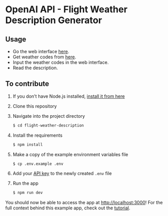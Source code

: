 # OpenAI API - Flight Weather Description Generator

## Usage

- Go the web interface [here](https://flight-weather-description.vercel.app/). 
- Get weather codes from [here](https://flightplanning.navcanada.ca/cgi-bin/Fore-obs/metar.cgi). 
- Input the weather codes in the web interface. 
- Read the description. 

## To contribute

1. If you don’t have Node.js installed, [install it from here](https://nodejs.org/en/)

2. Clone this repository

3. Navigate into the project directory

   ```bash
   $ cd flight-weather-description
   ```

4. Install the requirements

   ```bash
   $ npm install
   ```

5. Make a copy of the example environment variables file

   ```bash
   $ cp .env.example .env
   ```

6. Add your [API key](https://beta.openai.com/account/api-keys) to the newly created `.env` file

7. Run the app

   ```bash
   $ npm run dev
   ```

You should now be able to access the app at [http://localhost:3000](http://localhost:3000)! For the full context behind this example app, check out the [tutorial](https://beta.openai.com/docs/quickstart).
